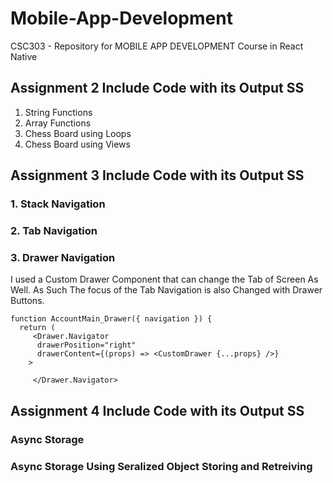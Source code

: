 # Mobile-App-Development
CSC303 - Repository for MOBILE APP DEVELOPMENT Course in React Native

## Assignment 2 Include Code with its Output SS
1. String Functions
2. Array Functions
3. Chess Board using Loops
4. Chess Board using Views

## Assignment 3 Include Code with its Output SS
### 1. Stack Navigation 
### 2. Tab Navigation 
### 3. Drawer Navigation

I used a Custom  Drawer Component that can change the Tab of Screen As Well.
As Such The focus of the Tab Navigation is also Changed with Drawer Buttons.

```
function AccountMain_Drawer({ navigation }) {
  return (
     <Drawer.Navigator
      drawerPosition="right"
      drawerContent={(props) => <CustomDrawer {...props} />}
    > 
      
     </Drawer.Navigator>
```
## Assignment 4 Include Code with its Output SS
### Async Storage
### Async Storage Using Seralized Object Storing and Retreiving

